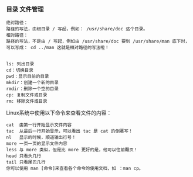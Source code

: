 ### 目录 文件管理

    绝对路径：
    路径的写法，由根目录 / 写起，例如： /usr/share/doc 这个目录。
    相对路径：
    路径的写法，不是由 / 写起，例如由 /usr/share/doc 要到 /usr/share/man 底下时，可以写成： cd ../man 这就是相对路径的写法啦！
    

    ls: 列出目录
    cd：切换目录
    pwd：显示目前的目录
    mkdir：创建一个新的目录
    rmdir：删除一个空的目录
    cp: 复制文件或目录
    rm: 移除文件或目录

Linux系统中使用以下命令来查看文件的内容：

    cat  由第一行开始显示文件内容
    tac  从最后一行开始显示，可以看出 tac 是 cat 的倒著写！
    nl   显示的时候，顺道输出行号！
    more 一页一页的显示文件内容
    less 与 more 类似，但是比 more 更好的是，他可以往前翻页！
    head 只看头几行
    tail 只看尾巴几行
    你可以使用 man [命令]来查看各个命令的使用文档，如 ：man cp。